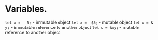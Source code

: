 
# Variables.

`let x =   5;` - immutable object
`let x =  $5;` -   mutable object
`let x = & y;` - immutable reference to another object
`let x = &$y;` -   mutable reference to another object
